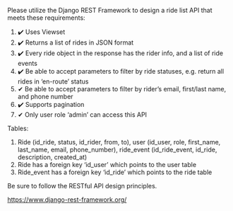 Please utilize the Django REST Framework to design a ride list API that meets these requirements:
1. ✔️ Uses Viewset
2. ✔️ Returns a list of rides in JSON format
3. ✔️ Every ride object in the response has the rider info, and a list of ride events
4. ✔️ Be able to accept parameters to filter by ride statuses, e.g. return all rides in ‘en-route’ status
5. ✔ ️Be able to accept parameters to filter by rider’s email, first/last name, and phone number
6. ✔️ Supports pagination
7. ✔ Only user role ‘admin’ can access this API

Tables:
1. Ride (id_ride, status, id_rider, from, to), user (id_user, role, first_name, last_name, email, phone_number), ride_event (id_ride_event, id_ride, description, created_at)
2. Ride has a foreign key ‘id_user’ which points to the user table
3. Ride_event has a foreign key ‘id_ride’ which points to the ride table


Be sure to follow the RESTful API design principles.

https://www.django-rest-framework.org/




